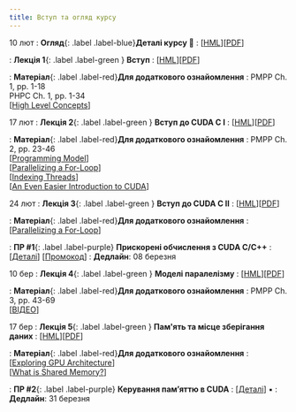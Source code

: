 ```yaml
---
title: Вступ та огляд курсу
---
```


10 лют
: **Огляд**{: .label .label-blue}**Деталі курсу 👋**
  : [[HML](https://ykochura.github.io/ac-kpi/?p=course-details.md#1)][[PDF](https://ykochura.github.io/ac-kpi/pdf/course-details.pdf)] 

: **Лекція 1**{: .label .label-green } **Вступ**
   : [[HML](https://ykochura.github.io/ac-kpi/?p=lecture1.md#1)][[PDF](https://ykochura.github.io/ac-kpi/pdf/lecture1.pdf)] <!--[[ВІДЕО](https://youtu.be/aO1ezluHy5g)] -->

: **Матеріал**{: .label .label-red}**Для додаткового ознайомлення**
  : PMPP Ch. 1, pp. 1-18 <br> PHPC Ch. 1, pp. 1-34 <br> [[High Level Concepts](https://www.youtube.com/watch?v=4APkMJdiudU&list=PLC6u37oFvF40BAm7gwVP7uDdzmW83yHPe&index=1)]




17 лют
: **Лекція 2**{: .label .label-green } **Вступ до CUDA C I**
   : [[HML](https://ykochura.github.io/ac-kpi/?p=lecture2.md#1)][[PDF](https://ykochura.github.io/ac-kpi/pdf/lecture2.pdf)] <!--[[ВІДЕО](https://youtu.be/tA8t8Z9_2S0)] -->

: **Матеріал**{: .label .label-red}**Для додаткового ознайомлення**
  : PMPP Ch. 2, pp. 23-46   <br> [[Programming Model](https://www.youtube.com/watch?v=cKI20rITSvo&list=PLC6u37oFvF40BAm7gwVP7uDdzmW83yHPe&index=2)] <br> [[Parallelizing a For-Loop](https://youtu.be/BSzoEXqP9aU?si=LtsS_zEJvk7LgSpX)] <br> [[Indexing Threads](https://www.youtube.com/watch?v=cRY5utouJzQ&list=PLC6u37oFvF40BAm7gwVP7uDdzmW83yHPe&index=4)] <br> [[An Even Easier Introduction to CUDA](https://colab.research.google.com/github/NVDLI/notebooks/blob/master/even-easier-cuda/An_Even_Easier_Introduction_to_CUDA.ipynb)]


24 лют
: **Лекція 3**{: .label .label-green } **Вступ до CUDA C II**
  : [[HML](https://ykochura.github.io/ac-kpi/?p=lecture3.md#1)][[PDF](https://ykochura.github.io/ac-kpi/pdf/lecture3.pdf)]

: **Матеріал**{: .label .label-red}**Для додаткового ознайомлення**
  : [[Parallelizing a For-Loop](https://www.youtube.com/watch?v=BSzoEXqP9aU&list=PLC6u37oFvF40BAm7gwVP7uDdzmW83yHPe&index=3)]

: **ПР #1**{: .label .label-purple} **Прискорені обчислення з CUDA C/C++**
  : [[Деталі](https://ykochura.github.io/ac-kpi/labs/lab1.pdf)] [[Промокод](https://docs.google.com/document/d/15onEupf3JuFkJ7sPxW8kFv4aSDKhlQU47KqX6_v8oyU/edit?usp=sharing)]
  : **Дедлайн**:  08 березня

10 бер
: **Лекція 4**{: .label .label-green } **Моделі паралелізму**
  : [[HML](https://ykochura.github.io/ac-kpi/?p=lecture4.md#1)][[PDF](https://ykochura.github.io/ac-kpi/pdf/lecture4.pdf)]

: **Матеріал**{: .label .label-red}**Для додаткового ознайомлення**
  : PMPP Ch. 3, pp. 43-69 <br> [[ВІДЕО](https://www.youtube.com/watch?v=KVOc6369-Lo)]

17 бер
: **Лекція 5**{: .label .label-green } **Пам'ять та місце зберігання даних**
  : [[HML](https://ykochura.github.io/ac-kpi/?p=lecture5.md#1)][[PDF](https://ykochura.github.io/ac-kpi/pdf/lecture5.pdf)]

: **Матеріал**{: .label .label-red}**Для додаткового ознайомлення**
  : [[Exploring GPU Architecture](https://www.youtube.com/watch?v=h9Z4oGN89MU)] <br> [[What is Shared Memory?](https://modal.com/gpu-glossary/device-software/shared-memory)]

: **ПР #2**{: .label .label-purple} **Керування пам’яттю в CUDA**
  : [[Деталі](https://ykochura.github.io/ac-kpi/labs/lab2.pdf)]     ▪️
  : **Дедлайн**:  31 березня


<!-- 23 кві
: **ПР #2**{: .label .label-purple} **Конкурентні потоки**
  : [[Деталі](https://ykochura.github.io/ac-kpi/labs/lab2.pdf)] [[Промокод](https://docs.google.com/document/d/1ryEPT1E7x4uRenZ9cFn2M82HgEZM9J_bwcn85BgrdGU/edit?usp=sharing)]
: Дедлайн: 5 травня


17 тра
: **Залiк/екзамен**{: .label .label-yellow} **Перелік тем для виступу**
  : [[PDF](https://ykochura.github.io/ac-kpi/seminar/topics.pdf)] -->





<!-- : **ПР #2**{: .label .label-purple} [**Практична робота #2**](https://ykochura.github.io/ac-kpi/labs/lab2.pdf)
  : Дедлайн: 27 березня


27 бер
: **Семінар**{: .label .label-yellow} [**Теми для підготовки до семінару**](https://ykochura.github.io/ac-kpi/seminar/topics.pdf)
  : 




10 кві
: **Семінар**{: .label .label-yellow} [**Теми для підготовки до семінару**](https://ykochura.github.io/ac-kpi/seminar/topics.pdf)
  : 


24 кві
: **Лекція 6**{: .label .label-green } **Навчання моделей на кількох GPU**
  : [[ipynb](https://www.kaggle.com/kyuriy/multigpu)]


01 тра
: **Лекція-Семінар**{: .label .label-yellow} [**Теми для підготовки до семінару**](https://ykochura.github.io/ac-kpi/seminar/topics.pdf)
: **ПР #3**{: .label .label-purple} [**Практична робота #3**](https://ykochura.github.io/ac-kpi/labs/lab3.pdf)
  : Дедлайн: 05 травня 

08 тра
: **Лекція 7**{: .label .label-green } **Розподілене навчання**
  : [[HML](https://ykochura.github.io/ac-kpi/?p=lecture7.md#1)][[PDF](https://ykochura.github.io/ac-kpi/pdf/lecture7.pdf)]


15 тра
: **Лекція 8**{: .label .label-green } **Контрольна**

22 тра
: **ПР #4**{: .label .label-purple} [**Практична робота #4**](https://ykochura.github.io/ac-kpi/labs/lab4.pdf)
  : Дедлайн: 29 травня 

05 чер
: **Лекція-Семінар**{: .label .label-yellow} [**Теми для підготовки до семінару**](https://ykochura.github.io/ac-kpi/seminar/topics.pdf) -->

<!-- #### Очікується запис -->
